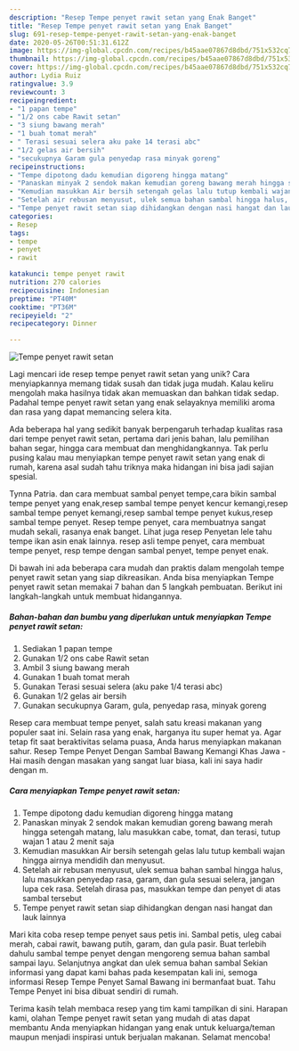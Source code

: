 ```yaml
---
description: "Resep Tempe penyet rawit setan yang Enak Banget"
title: "Resep Tempe penyet rawit setan yang Enak Banget"
slug: 691-resep-tempe-penyet-rawit-setan-yang-enak-banget
date: 2020-05-26T00:51:31.612Z
image: https://img-global.cpcdn.com/recipes/b45aae07867d8dbd/751x532cq70/tempe-penyet-rawit-setan-foto-resep-utama.jpg
thumbnail: https://img-global.cpcdn.com/recipes/b45aae07867d8dbd/751x532cq70/tempe-penyet-rawit-setan-foto-resep-utama.jpg
cover: https://img-global.cpcdn.com/recipes/b45aae07867d8dbd/751x532cq70/tempe-penyet-rawit-setan-foto-resep-utama.jpg
author: Lydia Ruiz
ratingvalue: 3.9
reviewcount: 3
recipeingredient:
- "1 papan tempe"
- "1/2 ons cabe Rawit setan"
- "3 siung bawang merah"
- "1 buah tomat merah"
- " Terasi sesuai selera aku pake 14 terasi abc"
- "1/2 gelas air bersih"
- "secukupnya Garam gula penyedap rasa minyak goreng"
recipeinstructions:
- "Tempe dipotong dadu kemudian digoreng hingga matang"
- "Panaskan minyak 2 sendok makan kemudian goreng bawang merah hingga setengah matang, lalu masukkan cabe, tomat, dan terasi, tutup wajan 1 atau 2 menit saja"
- "Kemudian masukkan Air bersih setengah gelas lalu tutup kembali wajan hingga airnya mendidih dan menyusut."
- "Setelah air rebusan menyusut, ulek semua bahan sambal hingga halus, lalu masukkan penyedap rasa, garam, dan gula sesuai selera, jangan lupa cek rasa. Setelah dirasa pas, masukkan tempe dan penyet di atas sambal tersebut"
- "Tempe penyet rawit setan siap dihidangkan dengan nasi hangat dan lauk lainnya"
categories:
- Resep
tags:
- tempe
- penyet
- rawit

katakunci: tempe penyet rawit 
nutrition: 270 calories
recipecuisine: Indonesian
preptime: "PT40M"
cooktime: "PT36M"
recipeyield: "2"
recipecategory: Dinner

---
```



![Tempe penyet rawit setan](https://img-global.cpcdn.com/recipes/b45aae07867d8dbd/751x532cq70/tempe-penyet-rawit-setan-foto-resep-utama.jpg)

Lagi mencari ide resep tempe penyet rawit setan yang unik? Cara menyiapkannya memang tidak susah dan tidak juga mudah. Kalau keliru mengolah maka hasilnya tidak akan memuaskan dan bahkan tidak sedap. Padahal tempe penyet rawit setan yang enak selayaknya memiliki aroma dan rasa yang dapat memancing selera kita.

Ada beberapa hal yang sedikit banyak berpengaruh terhadap kualitas rasa dari tempe penyet rawit setan, pertama dari jenis bahan, lalu pemilihan bahan segar, hingga cara membuat dan menghidangkannya. Tak perlu pusing kalau mau menyiapkan tempe penyet rawit setan yang enak di rumah, karena asal sudah tahu triknya maka hidangan ini bisa jadi sajian spesial.

Tynna Patria. dan cara membuat sambal penyet tempe,cara bikin sambal tempe penyet yang enak,resep sambal tempe penyet kencur kemangi,resep sambal tempe penyet kemangi,resep sambal tempe penyet kukus,resep sambal tempe penyet. Resep tempe penyet, cara membuatnya sangat mudah sekali, rasanya enak banget. Lihat juga resep Penyetan lele tahu tempe ikan asin enak lainnya. resep asli tempe penyet, cara membuat tempe penyet, resp tempe dengan sambal penyet, tempe penyet enak.


Di bawah ini ada beberapa cara mudah dan praktis dalam mengolah tempe penyet rawit setan yang siap dikreasikan. Anda bisa menyiapkan Tempe penyet rawit setan memakai 7 bahan dan 5 langkah pembuatan. Berikut ini langkah-langkah untuk membuat hidangannya.

<!--inarticleads1-->

##### Bahan-bahan dan bumbu yang diperlukan untuk menyiapkan Tempe penyet rawit setan:

1. Sediakan 1 papan tempe
1. Gunakan 1/2 ons cabe Rawit setan
1. Ambil 3 siung bawang merah
1. Gunakan 1 buah tomat merah
1. Gunakan  Terasi sesuai selera (aku pake 1/4 terasi abc)
1. Gunakan 1/2 gelas air bersih
1. Gunakan secukupnya Garam, gula, penyedap rasa, minyak goreng


Resep cara membuat tempe penyet, salah satu kreasi makanan yang populer saat ini. Selain rasa yang enak, harganya itu super hemat ya. Agar tetap fit saat beraktivitas selama puasa, Anda harus menyiapkan makanan sahur. Resep Tempe Penyet Dengan Sambal Bawang Kemangi Khas Jawa - Hai masih dengan masakan yang sangat luar biasa, kali ini saya hadir dengan m. 

<!--inarticleads2-->

##### Cara menyiapkan Tempe penyet rawit setan:

1. Tempe dipotong dadu kemudian digoreng hingga matang
1. Panaskan minyak 2 sendok makan kemudian goreng bawang merah hingga setengah matang, lalu masukkan cabe, tomat, dan terasi, tutup wajan 1 atau 2 menit saja
1. Kemudian masukkan Air bersih setengah gelas lalu tutup kembali wajan hingga airnya mendidih dan menyusut.
1. Setelah air rebusan menyusut, ulek semua bahan sambal hingga halus, lalu masukkan penyedap rasa, garam, dan gula sesuai selera, jangan lupa cek rasa. Setelah dirasa pas, masukkan tempe dan penyet di atas sambal tersebut
1. Tempe penyet rawit setan siap dihidangkan dengan nasi hangat dan lauk lainnya


Mari kita coba resep tempe penyet saus petis ini. Sambal petis, uleg cabai merah, cabai rawit, bawang putih, garam, dan gula pasir. Buat terlebih dahulu sambal tempe penyet dengan mengoreng semua bahan sambal sampai layu. Selanjutnya angkat dan ulek semua bahan sambal Sekian informasi yang dapat kami bahas pada kesempatan kali ini, semoga informasi Resep Tempe Penyet Samal Bawang ini bermanfaat buat. Tahu Tempe Penyet ini bisa dibuat sendiri di rumah. 

Terima kasih telah membaca resep yang tim kami tampilkan di sini. Harapan kami, olahan Tempe penyet rawit setan yang mudah di atas dapat membantu Anda menyiapkan hidangan yang enak untuk keluarga/teman maupun menjadi inspirasi untuk berjualan makanan. Selamat mencoba!

